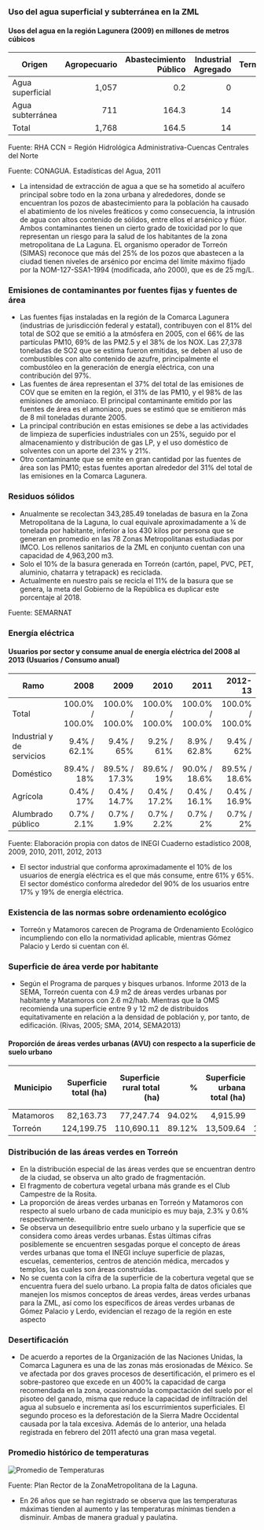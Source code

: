 
### Uso del agua superficial y subterránea en la ZML

#### Usos del agua en la región Lagunera (2009) en millones de metros cúbicos

Origen           | Agropecuario | Abastecimiento Público | Industrial Agregado | Termoeléctricas |   Total
-----------------|-------------:|-----------------------:|--------------------:|----------------:|--------:
Agua superficial |        1,057 |                    0.2 |                   0 |               0 | 1,057.2
Agua subterránea |          711 |                  164.3 |                  14 |            11.5 |   900.8
Total            |        1,768 |                  164.5 |                  14 |            11.5 | 1,958.0

Fuente: RHA CCN = Región Hidrológica Administrativa-Cuencas Centrales del Norte

Fuente: CONAGUA. Estadísticas del Agua, 2011

* La intensidad de extracción de agua a que se ha sometido al acuífero principal sobre todo en la zona urbana y alrededores, donde se encuentran los pozos de abastecimiento para la población ha causado el abatimiento de los niveles freáticos y como consecuencia, la intrusión de agua con altos contenido de sólidos, entre ellos el arsénico y flúor. Ambos contaminantes tienen un cierto grado de toxicidad por lo que representan un riesgo para la salud de los habitantes de la zona metropolitana de La Laguna. EL organismo operador de Torreón (SIMAS) reconoce que más del 25% de los pozos que abastecen a la ciudad tienen niveles de arsénico por encima del límite máximo fijado por la NOM-127-SSA1-1994 (modificada, año 2000), que es de 25 mg/L.

### Emisiones  de contaminantes por fuentes fijas y fuentes de área

* Las fuentes fijas instaladas en la región de la Comarca Lagunera (industrias de jurisdicción federal y estatal), contribuyen con el 81% del total de SO2 que se emitió a la atmósfera en 2005, con el 66% de las partículas PM10, 69% de las PM2.5 y el 38% de los NOX.  Las 27,378 toneladas de SO2 que se estima fueron emitidas, se deben al uso de combustibles con alto contenido de azufre, principalmente el combustóleo en la generación de energía eléctrica, con una contribución del 97%.
* Las fuentes de área representan el 37% del total de las emisiones de COV que se emiten en la región, el 31% de las PM10, y el 98% de las emisiones de amoniaco. El principal contaminante emitido por las fuentes de área es el amoniaco, pues se estimó que se emitieron más de 8 mil toneladas durante 2005.
* La principal contribución en estas emisiones se debe a las actividades de limpieza de superficies industriales con un 25%, seguido por el almacenamiento y distribución de gas LP, y el uso doméstico de solventes con un aporte del 23% y 21%.
* Otro contaminante que se emite en gran cantidad por las fuentes de área son las PM10; estas fuentes aportan alrededor del 31% del total de las emisiones en la Comarca Lagunera.

### Residuos sólidos

* Anualmente se recolectan 343,285.49 toneladas de basura en la Zona Metropolitana de la Laguna, lo cual equivale aproximadamente a ¼ de tonelada por habitante, inferior a los 430 kilos por persona que se generan en promedio en las 78 Zonas Metropolitanas estudiadas por IMCO. Los rellenos sanitarios de la ZML en conjunto cuentan con una capacidad de 4,963,200 m3.
* Solo el 10% de la basura generada en Torreón (cartón, papel, PVC, PET, aluminio, chatarra y tetrapack) es reciclada.
* Actualmente en nuestro país se recicla el 11% de la basura que se genera, la meta del Gobierno de la República es duplicar este porcentaje al 2018.

Fuente: SEMARNAT

### Energía eléctrica

#### Usuarios por sector y consume anual de energía eléctrica del 2008 al 2013 (Usuarios / Consumo anual)

Ramo                      | 2008            | 2009            | 2010            | 2011            | 2012-13
--------------------------|----------------:|----------------:|----------------:|----------------:|----------------:
Total                     | 100.0% / 100.0% | 100.0% / 100.0% | 100.0% / 100.0% | 100.0% / 100.0% | 100.0% / 100.0%
Industrial y de servicios |   9.4% / 62.1%  |   9.4% / 65%    |   9.2% / 61%    |   8.9% / 62.8%  |   9.4% / 62%
Doméstico                 |  89.4% / 18%    |  89.5% / 17.3%  |  89.6% / 19%    |  90.0% / 18.6%  |  89.5% / 18.6%
Agrícola                  |   0.4% / 17%    |   0.4% / 14.7%  |   0.4% / 17.2%  |   0.4% / 16.1%  |   0.4% / 16.9%
Alumbrado público         |   0.7% / 2.1%   |   0.7% / 1.9%   |   0.7% / 2.2%   |   0.7% / 2%     |   0.7% / 2%

Fuente: Elaboración propia con datos de INEGI Cuaderno estadístico 2008, 2009, 2010, 2011, 2012, 2013

* El sector industrial que conforma aproximadamente el 10% de los usuarios de energía eléctrica es el que más consume, entre 61% y 65%. El sector doméstico conforma alrededor del 90% de los usuarios   entre 17% y 19% de energía eléctrica.

### Existencia de las normas sobre ordenamiento ecológico

* Torreón y Matamoros carecen de Programa de Ordenamiento Ecológico incumpliendo con ello la normatividad aplicable, mientras Gómez Palacio y Lerdo si cuentan con él.

### Superficie de área verde por habitante

* Según el Programa de parques y bisques urbanos. Informe 2013 de la SEMA, Torreón cuenta con 4.9 m2 de áreas verdes urbanas por habitante y Matamoros con 2.6 m2/hab. Mientras que la OMS recomienda una superficie entre 9 y 12 m2 de distribuidos equitativamente en relación a la densidad de población y, por tanto, de edificación. (Rivas, 2005; SMA, 2014, SEMA2013)

#### Proporción de áreas verdes urbanas (AVU) con respecto a la superficie de suelo urbano

Municipio | Superficie total (ha) | Superficie rural total (ha) |      % | Superficie urbana total (ha) |             m2 |      % | Superficie de AVU totales (SEMA) m2 | AVU respecto al suelo urbano
----------|----------------------:|----------------------------:|-------:|-----------------------------:|---------------:|-------:|------------------------------------:|-----------------------------:
Matamoros |             82,163.73 |                   77,247.74 | 94.02% |                     4,915.99 |   9,159,900.00 |  5.98% |                          282,579.64 |                     **0.6%**
Torreón   |            124,199.75 |                  110,690.11 | 89.12% |                    13,509.64 | 135,096,400.00 | 10.88% |                        3,138,863.31 |                     **2.3%**

### Distribución de las áreas verdes en Torreón

* En la distribución especial de las áreas verdes que se encuentran dentro de la ciudad, se observa un alto grado de fragmentación.
* El fragmento de cobertura vegetal urbana más grande es el Club Campestre de la Rosita.
* La proporción de áreas verdes urbanas en Torreón y Matamoros con respecto al suelo urbano de cada municipio es muy baja, 2.3% y 0.6% respectivamente.
* Se observa un desequilibrio entre suelo urbano y la superficie que se considera como áreas verdes urbanas. Éstas últimas cifras posiblemente se encuentren sesgadas porque el concepto de áreas verdes urbanas que toma el INEGI incluye superficie de plazas, escuelas, cementerios, centros de atención médica, mercados y templos, las cuales son áreas construidas.
* No se cuenta con la cifra de la superficie de la cobertura vegetal que se encuentra fuera del suelo urbano. La propia falta de datos oficiales que manejen los mismos conceptos de áreas verdes, áreas verdes urbanas para la ZML, así como los específicos de áreas verdes urbanas de Gómez Palacio y Lerdo, evidencian el rezago de la región en este aspecto

### Desertificación

* De acuerdo a reportes de la Organización de las Naciones Unidas, la Comarca Lagunera es una de las zonas más erosionadas de México. Se ve afectada por dos graves procesos de desertificación, el primero es el sobre-pastoreo que excede en un 400% la capacidad de carga recomendada en la zona, ocasionando la compactación del suelo por el pisoteo del ganado, misma que reduce la capacidad de infiltración del agua al subsuelo e incrementa así los escurrimientos superficiales. El segundo proceso es la deforestación de la Sierra Madre Occidental causada por la tala excesiva. Además de lo anterior, una helada registrada en febrero del 2011 afectó una gran masa vegetal.

### Promedio histórico de temperaturas

<img class="img-responsive" src="ct-sustentabilidad-medio-ambiente/promedio-temperaturas.png" alt="Promedio de Temperaturas">

Fuente: Plan Rector de la ZonaMetropolitana de la Laguna.

* En 26 años que se han registrado se observa que las temperaturas máximas tienden al aumento y las temperaturas mínimas tienden a disminuir. Ambas de manera gradual y paulatina.
